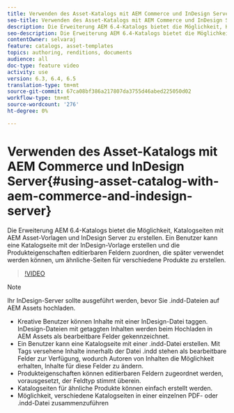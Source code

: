 ```yaml
---
title: Verwenden des Asset-Katalogs mit AEM Commerce und InDesign Server
seo-title: Verwenden des Asset-Katalogs mit AEM Commerce und InDesign Server
description: Die Erweiterung AEM 6.4-Katalogs bietet die Möglichkeit, Katalogseiten mit AEM Asset-Vorlagen und InDesign Server zu erstellen.  Ein Benutzer kann eine Katalogseite mit der InDesign-Vorlage erstellen und die Produkteigenschaften editierbaren Feldern zuordnen, die später verwendet werden können, um ähnliche-Seiten für verschiedene Produkte zu erstellen.
seo-description: Die Erweiterung AEM 6.4-Katalogs bietet die Möglichkeit, Katalogseiten mit AEM Asset-Vorlagen und InDesign Server zu erstellen.  Ein Benutzer kann eine Katalogseite mit der InDesign-Vorlage erstellen und die Produkteigenschaften editierbaren Feldern zuordnen, die später verwendet werden können, um ähnliche-Seiten für verschiedene Produkte zu erstellen.
contentOwner: selvaraj
feature: catalogs, asset-templates
topics: authoring, renditions, documents
audience: all
doc-type: feature video
activity: use
version: 6.3, 6.4, 6.5
translation-type: tm+mt
source-git-commit: 67ca08bf386a217807da3755d46abed225050d02
workflow-type: tm+mt
source-wordcount: '276'
ht-degree: 0%

---
```



# Verwenden des Asset-Katalogs mit AEM Commerce und InDesign Server{#using-asset-catalog-with-aem-commerce-and-indesign-server}

Die Erweiterung AEM 6.4-Katalogs bietet die Möglichkeit, Katalogseiten mit AEM Asset-Vorlagen und InDesign Server zu erstellen.  Ein Benutzer kann eine Katalogseite mit der InDesign-Vorlage erstellen und die Produkteigenschaften editierbaren Feldern zuordnen, die später verwendet werden können, um ähnliche-Seiten für verschiedene Produkte zu erstellen.

>[!VIDEO](https://video.tv.adobe.com/v/22540/)

>[!NOTE]
>
>Ihr InDesign-Server sollte ausgeführt werden, bevor Sie \.indd-Dateien auf AEM Assets hochladen.

* Kreative Benutzer können Inhalte mit einer InDesign-Datei taggen. InDesign-Dateien mit getaggten Inhalten werden beim Hochladen in AEM Assets als bearbeitbare Felder gekennzeichnet.
* Ein Benutzer kann eine Katalogseite mit einer \.indd-Datei erstellen. Mit Tags versehene Inhalte innerhalb der Datei \.indd stehen als bearbeitbare Felder zur Verfügung, wodurch Autoren von Inhalten die Möglichkeit erhalten, Inhalte für diese Felder zu ändern.
* Produkteigenschaften können editierbaren Feldern zugeordnet werden, vorausgesetzt, der Feldtyp stimmt überein.
* Katalogseiten für ähnliche Produkte können einfach erstellt werden.
* Möglichkeit, verschiedene Katalogseiten in einer einzelnen PDF- oder \.indd-Datei zusammenzuführen
